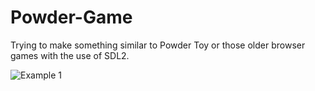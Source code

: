 # Powder-Game
Trying to make something similar to Powder Toy or those older browser games with the use of SDL2.

![Example 1](Examples/example1.gif)
